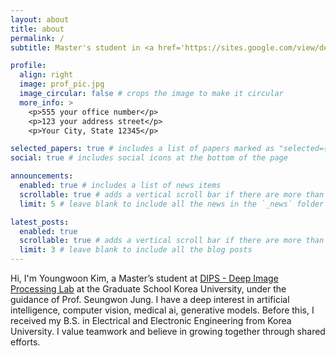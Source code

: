 ```yaml
---
layout: about
title: about
permalink: /
subtitle: Master's student in <a href='https://sites.google.com/view/deepiplab/'>DIP Lab</a>, Korea University

profile:
  align: right
  image: prof_pic.jpg
  image_circular: false # crops the image to make it circular
  more_info: >
    <p>555 your office number</p>
    <p>123 your address street</p>
    <p>Your City, State 12345</p>

selected_papers: true # includes a list of papers marked as "selected={true}"
social: true # includes social icons at the bottom of the page

announcements:
  enabled: true # includes a list of news items
  scrollable: true # adds a vertical scroll bar if there are more than 3 news items
  limit: 5 # leave blank to include all the news in the `_news` folder

latest_posts:
  enabled: true
  scrollable: true # adds a vertical scroll bar if there are more than 3 new posts items
  limit: 3 # leave blank to include all the blog posts
---
```


Hi, I'm Youngwoon Kim, a Master’s student at [DIPS - Deep Image Processing Lab](https://sites.google.com/view/deepiplab/) at the Graduate School Korea University, under the guidance of Prof. Seungwon Jung. I have a deep interest in artificial intelligence, computer vision, medical ai, generative models. Before this, I received my B.S. in Electrical and Electronic Engineering from Korea University. I value teamwork and believe in growing together through shared efforts.
